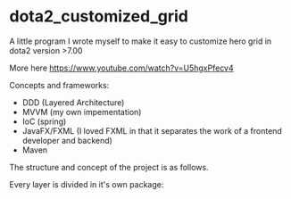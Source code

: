 # dota2_customized_grid

A little program I wrote myself to make it easy to customize hero grid in dota2 version >7.00

More here https://www.youtube.com/watch?v=U5hgxPfecv4

Concepts and frameworks:
* DDD (Layered Architecture)
* MVVM (my own impementation)
* IoC (spring)
* JavaFX/FXML (I loved FXML in that it separates the work of a frontend developer and backend)
* Maven

The structure and concept of the project is as follows.

Every layer is divided in it's own package:
